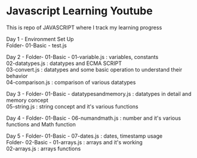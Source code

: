 # Javascript Learning Youtube

This is repo of JAVASCRIPT where I track my learning progress

Day 1 - Environment Set Up <br>
        Folder- 01-Basic - test.js

Day 2 - Folder- 01-Basic - 01-variable.js : variables, constants<br>
                           02-datatypes.js : datatypes  and ECMA SCRIPT<br>
                           03-convert.js : datatypes and some basic operation to understand their behavior<br>
                           04-comparison.js : comparison of various datatypes<br>

Day 3 - Folder- 01-Basic - datatypesandmemory.js : datatypes in detail and memory concept<br>
                           05-string.js : string concept and it's various functions

Day 4 - Folder- 01-Basic - 06-numandmath.js : number and it's various functions and Math function

Day 5 - Folder- 01-Basic - 07-dates.js : dates, timestamp usage <br>
        Folder- 02-Basic - 01-arrays.js : arrays and it's working<br>
                           02-arrays.js : arrays functions 
         
